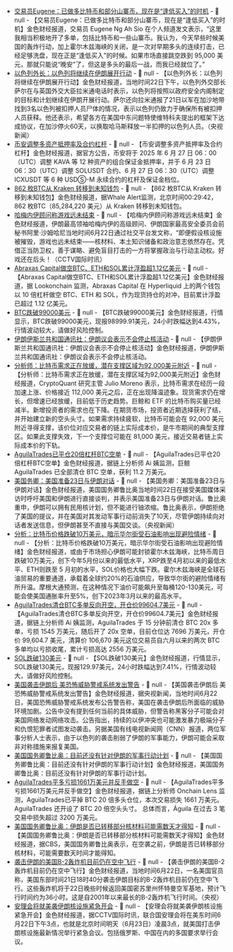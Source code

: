 - [交易员Eugene：已做多比特币和部分山寨币，现在是“逢低买入”的时机]() - 📰 null - 【交易员Eugene：已做多比特币和部分山寨币，现在是“逢低买入”的时机】金色财经报道，交易员 Eugene Ng Ah Sio 在个人频道发文表示，“这里我相当积极地开了多单，包括比特币和一些山寨币。我认为，今天早些时候美国的轰炸行动，加上霍尔木兹海峡的关闭，是一次对早期多头的连续打击，已经足够洗盘，现在正是“逢低买入”的时候。如果市场直接跳空跌到 95,000 美元，那就只能说“晚安”了，但这是多头的最后一战，而我已经就位了。”
- [以色列外长：以色列将继续在伊朗展开行动]() - 📰 null - 【以色列外长：以色列将继续在伊朗展开行动】金色财经报道，当地时间22日下午，以色列外交部长萨尔在与英国外交大臣拉米通电话时表示，以色列将按照以政府安全内阁制定的目标和计划继续在伊朗开展行动。萨尔还向拉米通报了21日以军在加沙地带找到3名以色列被扣押人员尸体的情况，表示以色列仍致力于确保所有被扣押人员获释。他还表示，希望各方在美国中东问题特使维特科夫提出的框架下达成协议，在加沙停火60天，以换取哈马斯释放一半扣押的以色列人员。（央视新闻）
- [币安调整多资产抵押率及合约杠杆]() - 📰 null - 【币安调整多资产抵押率及合约杠杆】金色财经报道，据官方公告，币安将于 2025 年 6 月 27 日 06：00（UTC）调整 KAVA 等 12 种资产的组合保证金抵押率，并于 6 月 23 日 06：30（UTC）调整 SOLUSDT 合约、6 月 27 日 06：30（UTC）调整 ICXUSDT 等 6 种 USDⓈ-M 永续合约的杠杆及保证金档位。
- [862 枚BTC从 Kraken 转移到未知钱包](https://whale-alert.io/transaction/bitcoin/b66f101bcad1f25d676c8b896a949a7dd70e6ca745df910b755decf1597c2ab6) - 📰 null - 【862 枚BTC从 Kraken 转移到未知钱包】金色财经报道，据Whale Alert监测，北京时间00:29:42，862 枚BTC（85,284,220 美元）从 Kraken 转移到未知钱包。
- [哈梅内伊顾问称游戏远未结束]() - 📰 null - 【哈梅内伊顾问称游戏远未结束】金色财经报道，伊朗最高领袖哈梅内伊的高级顾问、伊朗国家最高安全委员会前秘书阿里·沙姆哈尼当地时间6月22日通过社交平台发文称，“即便假设核设施被摧毁，游戏也远未结束——核材料、本土知识储备和政治意志依然存在。凭借正当防卫权，善于谋略、避免盲目打击的一方将掌握政治与行动主动权。好戏还在后头！（CCTV国际时讯）
- [Abraxas Capital做空BTC、ETH和SOL累计浮盈超1.12亿美元](https://x.com/lookonchain/status/1936816704929362087) - 📰 null - 【Abraxas Capital做空BTC、ETH和SOL累计浮盈超1.12亿美元】金色财经报道，据 Lookonchain 监测，Abraxas Capital 在 Hyperliquid 上的两个钱包以 10 倍杠杆做空 BTC、ETH 和 SOL，作为现货持仓的对冲，目前累计浮盈已超过 1.12 亿美元。
- [BTC跌破99000美元]() - 📰 null - 【BTC跌破99000美元】金色财经报道，行情显示，BTC跌破99000美元，现报98999.91美元，24小时跌幅达到4.43%，行情波动较大，请做好风险控制。
- [伊朗伊斯兰共和国通讯社：伊朗议会表示不会停止核活动]() - 📰 null - 【伊朗伊斯兰共和国通讯社：伊朗议会表示不会停止核活动】金色财经报道，伊朗伊斯兰共和国通讯社：伊朗议会表示不会停止核活动。
- [分析师：比特币需求正在放缓，潜在支撑区域为92,000美元附近](https://x.com/jjcmoreno/status/1936806464523313198) - 📰 null - 【分析师：比特币需求正在放缓，潜在支撑区域为92,000美元附近】金色财经报道，CryptoQuant 研究主管 Julio Moreno 表示，比特币需求在经历一段加速上涨、价格接近 112,000 美元之后，正在出现降温迹象。现货需求仍在增长，但增速已经放缓，目前低于历史趋势。巨鲸和 ETF 的比特币购买量已经减半。新增投资者的需求也在下降。在期货市场，投资者近期选择获利了结，并开始建立新的空头头寸。如果需求持续疲软，比特币可能会在 92,000 美元附近寻得支撑，该价位对应交易者的链上实际成本价，是牛市期间的典型支撑区。如果此支撑失效，下一个支撑位可能在 81,000 美元，接近交易者链上实际成本价的下轨。
- [AguilaTrades已平仓20倍杠杆BTC空单]() - 📰 null - 【AguilaTrades已平仓20倍杠杆BTC空单】金色财经报道，据链上分析师 Ai 姨监测，巨鲸 AguilaTrades 已全部清仓 BTC 空单，获利 11.2 万美元。
- [美国务卿：美国准备23日与伊朗对话]() - 📰 null - 【美国务卿：美国准备23日与伊朗对话】金色财经报道，美国国务卿鲁比奥当地时间22日在接受美国媒体采访时呼吁美国和伊朗进行直接谈判，并表示美国准备23日与伊朗对话。鲁比奥重申，伊朗可以拥有民用核计划，但不能进行铀浓缩。鲁比奥表示，伊朗拒绝了美国的提议，并在美国对其发动军事行动前消失了10天，尽管伊朗持续向对话者发送信息，但伊朗甚至不直接与美国交谈。（央视新闻）
- [分析：比特币价格跌破10万美元，暗示华尔街受石油影响出现避险情绪](https://www.coindesk.com/markets/2025/06/22/bitcoin-slips-below-usd100k-hinting-oil-led-risk-off-on-wall-street) - 📰 null - 【分析：比特币价格跌破10万美元，暗示华尔街受石油影响出现避险情绪】金色财经报道，或由于市场担心伊朗可能封锁霍尔木兹海峡，比特币周日跌破10万美元，创下今年5月份以来的最低水平，XRP跌至4月初以来的最低水平、ETH则跌至 5 月初的水平，SOL价格也大幅下跌。霍尔木兹海峡是全球石油贸易的重要通道，承载着全球约20%的石油供应，导致华尔街的避险情绪有所升温。摩根大通预测，在这种情况下油价可能飙升至每桶120-130美元，可能会使美国通胀率升至5%，创下2023年3月以来的最高水平。
- [AguilaTrades清仓BTC多单反向开空，开仓价99604.7美元](https://x.com/ai_9684xtpa/status/1936800568976285853) - 📰 null - 【AguilaTrades清仓BTC多单反向开空，开仓价99604.7美元】金色财经报道，据链上分析师 Ai 姨监测，AguilaTrades 于 15 分钟前清仓 BTC 20x 多单，亏损 1545 万美元，随后开了 20x 空单，目前仓位达 7696 万美元，开仓价 99,604.7 美元，清算价 106,670 美元这位交易员自六月以来的两次 BTC 多单均以亏损收尾，累计亏损高达 2556 万美元。
- [SOL跌破130美元]() - 📰 null - 【SOL跌破130美元】金色财经报道，行情显示，SOL跌破130美元，现报129.97美元，24小时跌幅达到7.41%，行情波动较大，请做好风险控制。
- [美国袭击伊朗后 美恐怖威胁警戒系统发出警告](https://www.cls.cn/detail/2064211) - 📰 null - 【美国袭击伊朗后 美恐怖威胁警戒系统发出警告】金色财经报道，据央视新闻，当地时间6月22日，美国恐怖威胁警戒系统发布公告警告称，美国在袭击伊朗后所面临的威胁环境加剧。公告中没有提到任何当前的具体威胁，但警告称黑客分子可能会对美国网络发动网络攻击。公告指出，持续的以伊冲突也可能激发暴力极端分子和仇恨犯罪者试图发动袭击。另据美国有线电视新闻网（CNN）报道，两位军事分析人士表示，由于以色列的袭击削弱了伊朗的军事能力，伊朗可能会采取非对称措施来报复美国。
- [美国国务卿鲁比奥：目前还没有针对伊朗的军事行动计划](https://flash.jin10.com/detail/20250622224531458800) - 📰 null - 【美国国务卿鲁比奥：目前还没有针对伊朗的军事行动计划】金色财经报道，美国国务卿鲁比奥：目前还没有针对伊朗的军事行动计划。
- [AguilaTrades平多亏损1661万美元并反手做空](https://x.com/OnchainLens/status/1936797599853584777) - 📰 null - 【AguilaTrades平多亏损1661万美元并反手做空】金色财经报道，据链上分析师 Onchain Lens 监测，AguilaTrades已平掉 BTC 20 倍多头仓位，本次交易损失 1661 万美元。 AguilaTrades 还开设了 BTC 20 倍空头头寸。 总体而言，Águila 在过去 3 笔交易中损失超过 3200 万美元。
- [美国国务卿鲁比奥：伊朗是否已转移部分核材料可能需数天才得知](https://flash.jin10.com/detail/20250622224509607800) - 📰 null - 【美国国务卿鲁比奥：伊朗是否已转移部分核材料可能需数天才得知】金色财经报道，据CBS，美国国务卿鲁比奥表示，在空袭之前，伊朗是否已转移部分核材料，可能需要数天时间才能得知。
- [袭击伊朗的美国B-2轰炸机目前仍在空中飞行](https://flash.jin10.com/detail/20250622224130115800) - 📰 null - 【袭击伊朗的美国B-2轰炸机目前仍在空中飞行】金色财经报道，当地时间6月22日，一名美国官员称，美国东部时间21日18时40分袭击伊朗目标的B-2轰炸机目前仍在空中飞行。这些轰炸机将于22日晚些时候返回美国密苏里州怀特曼空军基地，预计飞行时间约为36小时。这是自2001年以来最长的B-2轰炸机飞行时间。（央视）
- [安理会将就美袭伊朗核设施紧急开会](https://www.cls.cn/detail/2064200) - 📰 null - 【安理会将就美袭伊朗核设施紧急开会】金色财经报道，据CCTV国际时讯，联合国安理会将在美东时间6月22日下午3点，也就是北京时间明天（6月23日）凌晨3点，就美国打击伊朗核设施最新情况举行紧急会议。包括俄罗斯、中国在内的多国要求举行会议。
